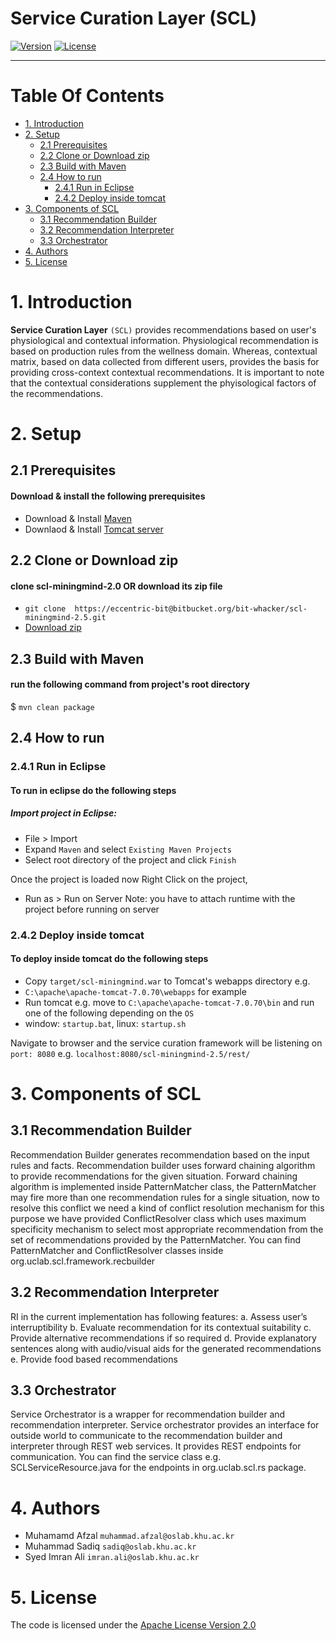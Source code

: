 # Service Curation Layer (SCL)
[![Version](https://img.shields.io/badge/mining%20minds-version%202.5-green.svg)](http://www.miningminds.re.kr/english/)
[![License](https://img.shields.io/badge/Apache%20License%20-Version%202.0-yellowgreen.svg)](https://www.apache.org/licenses/LICENSE-2.0)

--------------------------

# Table Of Contents
- [1. Introduction](#1-introduction)
- [2. Setup](#2-setup)
  - [2.1 Prerequisites](#2.1-prerequisites)
  - [2.2 Clone or Download zip](#2.2-clone-or-download-zip)
  - [2.3 Build with Maven](#2.3-build-with-maven)
  - [2.4 How to run](#2.4-how-to-run)
    - [2.4.1 Run in Eclipse](#2.4.1-run-in-eclipse)
    - [2.4.2 Deploy inside tomcat](#2.4.2-deploy-inside-tomcat)
- [3. Components of SCL](#3-components-of-scl)
  - [3.1 Recommendation Builder](#3.1-recommendation-builder)
  - [3.2 Recommendation Interpreter](#3.2-recommendation-interpreter)
  - [3.3 Orchestrator](#3.3-orchestrator)
- [4. Authors](#4-authors)
- [5. License](#5-license)
  
# 1. Introduction

**Service Curation Layer** `(SCL)` provides recommendations based on user's physiological and contextual information. Physiological recommendation is based on production rules from the wellness domain. Whereas, contextual matrix, based on data collected from different users, provides the basis for providing cross-context contextual recommendations. It is important to note that the contextual considerations supplement the phyisological factors of the recommendations. 

# 2. Setup
## 2.1 Prerequisites
#### Download & install the following prerequisites
- Download & Install [Maven]([https://www.apache.org/dyn/closer.cgi)
- Downlaod & Install [Tomcat server](http://tomcat.apache.org/)

## 2.2 Clone or Download zip
#### clone scl-miningmind-2.0 OR download its zip file
* `git clone  https://eccentric-bit@bitbucket.org/bit-whacker/scl-miningmind-2.5.git`
* [Download zip](https://eccentric-bit@bitbucket.org/bit-whacker/scl-miningmind-2.5.git)

## 2.3 Build with Maven
#### run the following command from project's root directory
$ `mvn clean package`

## 2.4 How to run
### 2.4.1 Run in Eclipse
#### To run in eclipse do the following steps
##### Import project in Eclipse:
* File > Import 
* Expand `Maven` and select `Existing Maven Projects` 
* Select root directory of the project and click `Finish`

Once the project is loaded now Right Click on the project, 
* Run as > Run on Server
Note: you have to attach runtime with the project before running on server

### 2.4.2 Deploy inside tomcat
#### To deploy inside tomcat do the following steps
* Copy `target/scl-miningmind.war` to Tomcat's webapps directory e.g. 
* `C:\apache\apache-tomcat-7.0.70\webapps` for example
* Run tomcat e.g. move to `C:\apache\apache-tomcat-7.0.70\bin` and run one of the following depending on the `OS`
* window: `startup.bat`, linux: `startup.sh`

Navigate to browser and the service curation framework will be listening on `port: 8080`
e.g. `localhost:8080/scl-miningmind-2.5/rest/`


# 3. Components of SCL
## 3.1 Recommendation Builder
Recommendation Builder generates recommendation based on the input rules and facts.
Recommendation builder uses forward chaining algorithm to provide recommendations for the given situation. Forward chaining algorithm is implemented inside PatternMatcher class, the PatternMatcher may fire more than one recommendation rules for a single situation, now to resolve this conflict we need a kind of conflict resolution mechanism for this purpose we have provided ConflictResolver class which uses maximum specificity mechanism to select most appropriate recommendation from the set of recommendations provided by the PatternMatcher. You can find PatternMatcher and ConflictResolver classes inside org.uclab.scl.framework.recbuilder

## 3.2 Recommendation Interpreter
RI in the current implementation has following features:
a.	Assess user’s interruptibility
b.	Evaluate recommendation for its contextual suitability
c.	Provide alternative recommendations if so required
d.	Provide explanatory sentences along with audio/visual aids for the generated recommendations
e.	Provide food based recommendations

## 3.3 Orchestrator
Service Orchestrator is a wrapper for recommendation builder and recommendation interpreter. Service orchestrator provides an interface for outside world to communicate to the recommendation builder and interpreter through REST web services. It provides REST endpoints for communication. You can find the service class e.g. SCLServiceResource.java for the endpoints in org.uclab.scl.rs package.

# 4. Authors

- Muhamamd Afzal  `muhammad.afzal@oslab.khu.ac.kr`
- Muhammad Sadiq  `sadiq@oslab.khu.ac.kr`
- Syed Imran Ali  `imran.ali@oslab.khu.ac.kr`

# 5. License
The code is licensed under the [Apache License Version 2.0](http://www.apache.org/licenses/LICENSE-2.0)
